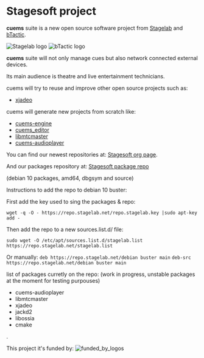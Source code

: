 # Stagesoft project

**cuems** suite is a new open source software project from [Stagelab](https://www.stagelab.net) and [bTactic](https://www.btactic.com).

![Stagelab logo](https://www.stagelab.net/wp-content/uploads/2017/02/logo_stagelab_x80_gris.png) ![bTactic logo](https://www.btactic.com/wp-content/uploads/2018/10/logo-btactic.png)

**cuems** suite will not only manage cues but also network connected external devices.

Its main audience is theatre and live entertainment technicians.

cuems will try to reuse and improve other open source projects such as:

* [xjadeo](https://github.com/stagesoft/xjadeo)

cuems will generate new projects from scratch like:

* [cuems-engine](https://github.com/stagesoft/cuems-engine)
* [cuems_editor](https://github.com/stagesoft/cuems_editor)
* [libmtcmaster](https://github.com/stagesoft/libmtcmaster)
* [cuems-audioplayer](https://github.com/stagesoft/cuems-audioplayer)

You can find our newest repositories at: [Stagesoft org page](https://github.com/stagesoft).

And our packages repository at: [Stagesoft package repo](https://repo.stagelab.net)

(debian 10 packages, amd64, dbgsym and source)

Instructions to add the repo to debian 10 buster:

First add the key used to sing the packages & repo:

`wget -q -O - https://repo.stagelab.net/repo.stagelab.key |sudo apt-key add -`

Then add the repo to a new sources.list.d/ file:

`sudo wget -O /etc/apt/sources.list.d/stagelab.list https://repo.stagelab.net/stagelab.list`

Or manually:
`deb https://repo.stagelab.net/debian buster main`
`deb-src https://repo.stagelab.net/debian buster main`

list of packages curretly on the repo: (work in progress, unstable packages at the moment for testing purpouses)
* cuems-audioplayer
* libmtcmaster
* xjadeo
* jackd2
* libossia
* cmake
 
 
.
 
 
 
This project it's funded by:
![funded_by_logos](https://dev.stagelab.net/logos/logos_finan.png)
